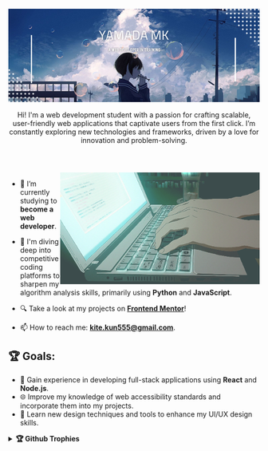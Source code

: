 <div align="center">
    <p>
        <img src="assets/cover.png" alt="cover"/>
    </p>
    <p>Hi! I'm a web development student with a passion for crafting scalable, user-friendly web applications that captivate users from the first click. I’m constantly exploring new technologies and frameworks, driven by a love for innovation and problem-solving.</p>
    <h1></h1>
</div>
<br>
<img align="right" src="assets/keyboard.gif" alt="keyboard" width="400px"/>

- 🔭 I’m currently studying to **become a web developer**.

- 🌱 I'm diving deep into competitive coding platforms to sharpen my algorithm analysis skills, primarily using **Python** and **JavaScript**.

- 🔍 Take a look at my projects on [**Frontend Mentor**](https://www.frontendmentor.io/profile/yamadaMk12)!

- 📫 How to reach me: **kite.kun555@gmail.com**.

## 🏆 Goals:

- 🚀 Gain experience in developing full-stack applications using **React** and **Node.js**.
- 🌐 Improve my knowledge of web accessibility standards and incorporate them into my projects.
- 🎨 Learn new design techniques and tools to enhance my UI/UX design skills.
<details>
    <summary><b>🏆 Github Trophies</b></summary>
    <br>
    <p align="center">
        <img src="https://github-profile-trophy.vercel.app/?username=yamadaMk12&theme=discord" alt="MelvinAguilar" />
    </p>
</details>
